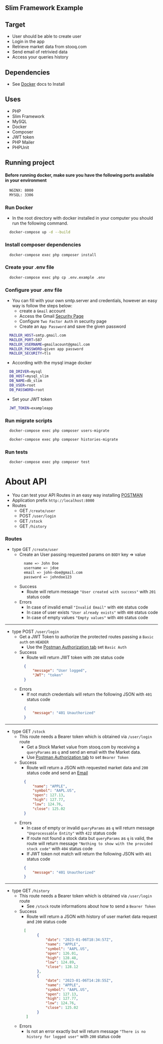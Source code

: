 ## Slim Framework Example
## Target

- User should be able to create user
- Login in the app
- Retrieve market data from stooq.com
- Send email of retrivied data
- Access your queries history

## Dependencies
- See [Docker](https://docs.docker.com/get-docker/) docs to Install

## Uses
- PHP
- Slim Framework
- MySQL
- Docker
- Composer
- JWT token
- PHP Mailer
- PHPUnit

## Running project

#### Before running docker, make sure you have the following ports available in your environment
```bash
  NGINX: 8000
  MYSQL: 3306
```

### Run Docker

- In the root directory with docker installed in your computer you should run the following command.
```bash
  docker-compose up -d --build
```
### Install composer dependencies
```bash
  docker-compose exec php composer install
```

### Create your .env file
```bash
  docker-compose exec php cp .env.example .env
```

### Configure your .env file

- You can fill with your own smtp.server and credentials, however an easy way is follow the steps below:
  - create a `Gmail` account
  - Access the Gmail [Security Page](https://myaccount.google.com/security)
  - Configure `Two Factor Auth` in security page
  - Create an `App Password` and save the given password

```bash
  MAILER_HOST=smtp.gmail.com
  MAILER_PORT=587
  MAILER_USERNAME=gmailacount@gmail.com
  MAILER_PASSWORD=given app password
  MAILER_SECURITY=tls
```

- According with the mysql image docker
```bash
  DB_DRIVER=mysql
  DB_HOST=mysql_slim
  DB_NAME=db_slim
  DB_USER=root
  DB_PASSWORD=root
```

- Set your JWT token
```bash
  JWT_TOKEN=exampleapp
```
### Run migrate scripts
```bash
  docker-compose exec php composer users-migrate
```
```bash
  docker-compose exec php composer histories-migrate
```

### Run tests
```bash
  docker-compose exec php composer test
```

# About API
- You can test your API Routes in an easy way installing [POSTMAN](https://www.postman.com/downloads/)
- Application prefix `http://localhost:8000`
- Routes
  - GET `/create/user`
  - POST `/user/login`
  - GET `/stock`
  - GET `/history`
   
### Routes
- type GET `/create/user`
  - Create an User passing requested params on `BODY` key => value
    ```bash
      name => John Doe
      username => jdoe
      email => john-doe@gmail.com
      password => johndoe123
    ```
  - Success
    - Route will return message `"User created with success"` with `201` status code
  - Errors
    - In case of invalid email `"Invalid Email"` with `400` status code
    - In case of user exists `"User already exists"` with `400` status code
    - In case of empty values `"Empty values"` with `400` status code
---
- type POST `/user/login`
  - Get a JWT Token to authorize the protected routes passing a `Basic auth` on `HEADER`
    - Use the [Postman Authorization tab](https://cdn.discordapp.com/attachments/260816154409304094/1060975787781668995/image.png) set `Basic Auth`
  - Success
    - Route will return JWT token with `200` status code
    ```json
      {
          "message": "User logged",
          "JWT": "token"
      }
    ```
  - Errors
    - If not match credentials will return the following JSON with `401` status code
    ```json
      {
          "message": "401 Unauthorized"
      }
    ```
---
- type GET `/stock`
  - This route needs a Bearer token which is obtained via `/user/login` route
    - Get a Stock Market value from stooq.com by receiving a `queryParams` as `q` and send an email with the Market data. 
    - Use [Postman Authorization tab](https://cdn.discordapp.com/attachments/260816154409304094/1060980996385820772/image.png)
  to set `Bearer Token`
  - Success 
    - Route will return a JSON with requested market data and `200` status code and send an [Email](https://cdn.discordapp.com/attachments/260816154409304094/1060983808117186610/image.png)
    ```json
      {
          "name": "APPLE",
          "symbol": "AAPL.US",
          "open": 127.13,
          "high": 127.77,
          "low": 124.76,
          "close": 125.02
      }
    ```
  - Errors
    - In case of empty or invalid `queryParams` as `q` will return message `"Unprocessable Entity"` with `422` status code
    - If route not found a stock data but `queryParams` as `q` is valid, the route will return message `"Nothing to show with the provided stock code"` with `404` status code
    - If JWT token not match will return the following JSON with `401` status code
    ```json
      {
          "message": "401 Unauthorized"
      }
    ```
---
- type GET `/history`
  - This route needs a Bearer token which is obtained via `/user/login` route
    - See `/stock` route informations about how to send a `Bearer Token`
  - Success
    - Route will return a JSON with history of user market data request and `200` status code
    ```json
      [
            {
                "date": "2023-01-06T18:34:57Z",
                "name": "APPLE",
                "symbol": "AAPL.US",
                "open": 126.01,
                "high": 128.48,
                "low": 124.89,
                "close": 128.12
            },
            {
                "date": "2023-01-06T14:28:55Z",
                "name": "APPLE",
                "symbol": "AAPL.US",
                "open": 127.13,
                "high": 127.77,
                "low": 124.76,
                "close": 125.02
            }
       ]
    ```
  - Errors
    - Is not an error exactly but will return message `"There is no history for logged user"` with `200` status code